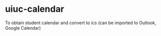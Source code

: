 uiuc-calendar
=============

To obtain student calendar and convert to ics (can be imported to Outlook, Google Calendar)
